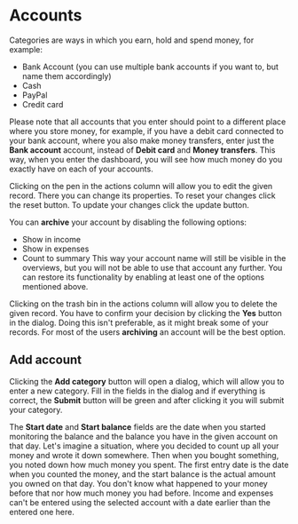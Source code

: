 # Accounts
Categories are ways in which you earn, hold and spend money, for example:
- Bank Account (you can use multiple bank accounts if you want to, but name them accordingly)
- Cash
- PayPal
- Credit card

Please note that all accounts that you enter should point to a different place where you store money, for example, if you have a debit card connected to your bank account, where you also make money transfers, enter just the **Bank account** account, instead of **Debit card** and **Money transfers**. This way, when you enter the dashboard, you will see how much money do you exactly have on each of your accounts.

Clicking on the pen in the actions column will allow you to edit the given record. There you can change its properties. To reset your changes click the reset button. To update your changes click the update button.

You can **archive** your account by disabling the following options:
- Show in income
- Show in expenses
- Count to summary
This way your account name will still be visible in the overviews, but you will not be able to use that account any further. You can restore its functionality by enabling at least one of the options mentioned above.

Clicking on the trash bin in the actions column will allow you to delete the given record. You have to confirm your decision by clicking the **Yes** button in the dialog. Doing this isn't preferable, as it might break some of your records. For most of the users **archiving** an account will be the best option.

## Add account
Clicking the **Add category** button will open a dialog, which will allow you to enter a new category. Fill in the fields in the dialog and if everything is correct, the **Submit** button will be green and after clicking it you will submit your category.

The **Start date** and **Start balance** fields are the date when you started monitoring the balance and the balance you have in the given account on that day. Let's imagine a situation, where you decided to count up all your money and wrote it down somewhere. Then when you bought something, you noted down how much money you spent. The first entry date is the date when you counted the money, and the start balance is the actual amount you owned on that day. You don't know what happened to your money before that nor how much money you had before. Income and expenses can't be entered using the selected account with a date earlier than the entered one here.
